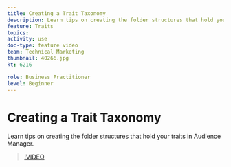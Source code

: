 ```yaml
---
title: Creating a Trait Taxonomy
description: Learn tips on creating the folder structures that hold your traits in Audience Manager.
feature: Traits
topics: 
activity: use
doc-type: feature video
team: Technical Marketing
thumbnail: 40266.jpg
kt: 6216

role: Business Practitioner
level: Beginner
---
```


# Creating a Trait Taxonomy

Learn tips on creating the folder structures that hold your traits in Audience Manager.

>[!VIDEO](https://video.tv.adobe.com/v/40266/?quality=12&learn=on)

